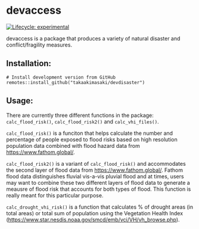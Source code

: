 # devaccess

<!-- badges: start -->

[![Lifecycle:
experimental](https://img.shields.io/badge/lifecycle-experimental-orange.svg)](https://www.tidyverse.org/lifecycle/#experimental)
<!-- badges: end -->

devaccess is a package that produces a variety of natural disaster and conflict/fragility measures.
## Installation:

    # Install development version from GitHub
    remotes::install_github("takaakimasaki/devdisaster")

## Usage:
There are currently three different functions in the package: `calc_flood_risk()`, `calc_flood_risk2()` and `calc_vhi_files()`. 

`calc_flood_risk()` is a funciton that helps calculate the number and percentage of people exposed to flood risks based on high resolution population data combined with flood hazard data from https://www.fathom.global/. 

`calc_flood_risk2()` is a variant of `calc_flood_risk()` and accommodates the second layer of flood data from https://www.fathom.global/. Fathom flood data distinguishes fluvial vis-a-vis pluvial flood and at times, users may want to combine these two different layers of flood data to generate a meausre of flood risk that accounts for both types of flood. This function is really meant for this particular purpose. 

`calc_drought_vhi_risk()` is a function that calculates % of drought areas (in total areas) or total sum of population using the Vegetation Health Index (https://www.star.nesdis.noaa.gov/smcd/emb/vci/VH/vh_browse.php). 
